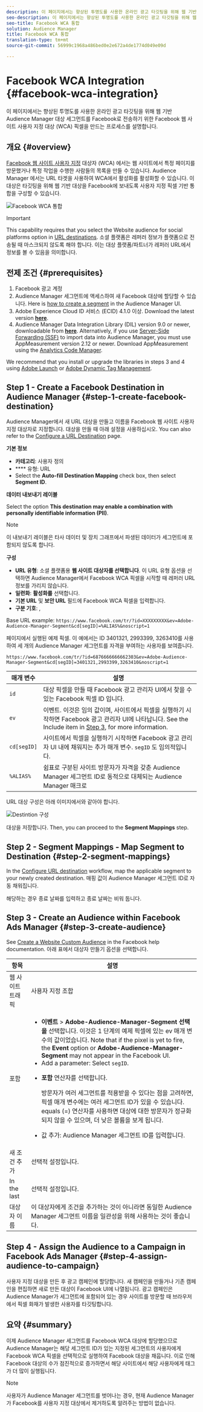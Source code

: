 ```yaml
---
description: 이 페이지에서는 향상된 투명도를 사용한 온라인 광고 타깃팅을 위해 웹 기반 Audience Manager 대상 세그먼트를 Facebook로 전송하기 위한 Facebook 웹 사이트 사용자 지정 대상 (WCA) 픽셀을 만드는 프로세스를 설명합니다.
seo-description: 이 페이지에서는 향상된 투명도를 사용한 온라인 광고 타깃팅을 위해 웹 기반 Audience Manager 대상 세그먼트를 Facebook로 전송하기 위한 Facebook 웹 사이트 사용자 지정 대상 (WCA) 픽셀을 만드는 프로세스를 설명합니다.
seo-title: Facebook WCA 통합
solution: Audience Manager
title: Facebook WCA 통합
translation-type: tm+mt
source-git-commit: 56999c1968a486bed0e2e672a4de1774d049e09d

---
```



# Facebook WCA Integration {#facebook-wca-integration}

이 페이지에서는 향상된 투명도를 사용한 온라인 광고 타깃팅을 위해 웹 기반 Audience Manager 대상 세그먼트를 Facebook로 전송하기 위한 Facebook 웹 사이트 사용자 지정 대상 (WCA) 픽셀을 만드는 프로세스를 설명합니다.

## 개요 {#overview}

[Facebook 웹 사이트 사용자 지정](https://www.facebook.com/business/help/449542958510885) 대상자 (WCA) 에서는 웹 사이트에서 특정 페이지를 방문했거나 특정 작업을 수행한 사람들의 목록을 만들 수 있습니다. Audience Manager 에서는 URL 타겟을 사용하여 WCA에서 활성화를 활성화할 수 있습니다. 이 대상은 타깃팅을 위해 웹 기반 대상을 Facebook에 보내도록 사용자 지정 픽셀 기반 통합을 구성할 수 있습니다.

![Facebook WCA 통합](/help/using/integration/assets/facebook-wca-integration.png)

>[!IMPORTANT]
>
> This capability requires that you select the Website audience for social platforms option in [URL destinations](/help/using/features/destinations/manage-destinations.md#configure-url-destination). 소셜 플랫폼은 레퍼러 정보가 플랫폼으로 전송될 때 마스크되지 않도록 해야 합니다. 이는 대상 플랫폼/파트너가 레퍼러 URL에서 정보를 볼 수 있음을 의미합니다.

## 전제 조건 {#prerequisites}

1. Facebook 광고 계정
2. Audience Manager 세그먼트에 액세스하여 새 Facebook 대상에 할당할 수 있습니다. Here is [how to create a segment](/help/using/features/segments/segment-builder.md) in the Audience Manager UI.
3. Adobe Experience Cloud ID 서비스 (ECID) 4.1.0 이상. Download the latest version **[here](https://github.com/Adobe-Marketing-Cloud/id-service/releases)**.
4. Audience Manager Data Integration Library (DIL) version 9.0 or newer, downloadable from **[here](https://github.com/Adobe-Marketing-Cloud/dil/releases)**. Alternatively, if you use [Server-Side Forwarding (SSF)](https://marketing.adobe.com/resources/help/en_US/reference/ssf.html) to import data into Audience Manager, you must use AppMeasurement version 2.12 or newer. Download AppMeasurement using the [Analytics Code Manager](https://marketing.adobe.com/resources/help/en_US/reference/code_manager_admin.html).

We recommend that you install or upgrade the libraries in steps 3 and 4 using [Adobe Launch](https://docs.adobelaunch.com/) or [Adobe Dynamic Tag Management](https://marketing.adobe.com/resources/help/en_US/dtm/).

## Step 1 - Create a Facebook Destination in Audience Manager {#step-1-create-facebook-destination}

Audience Manager에서 새 URL 대상을 만들고 이름을 Facebook 웹 사이트 사용자 지정 대상자로 지정합니다. 대상을 만들 때 아래 설정을 사용하십시오. You can also refer to the [Configure a URL Destination](/help/using/features/destinations/manage-destinations.md#configure-url-destination) page.

**기본 정보**

* **카테고리**: 사용자 정의
* **** 유형: URL
* Select the **Auto-fill Destination Mapping** check box, then select **Segment ID**.

**데이터 내보내기 레이블**

Select the option **This destination may enable a combination with personally identifiable information (PII)**.

>[!NOTE]
>
> 이 내보내기 레이블은 타사 데이터 및 장치 그래프에서 파생된 데이터가 세그먼트에 포함되지 않도록 합니다.

**구성**

* **URL 유형**: 소셜 플랫폼용 **웹 사이트 대상자를 선택합니다**. 이 URL 유형 옵션을 선택하면 Audience Manager에서 Facebook WCA 픽셀을 시작할 때 레퍼러 URL 정보를 가리지 않습니다.
* **일련화**: **활성화를** 선택합니다.
* **기본 URL** 및 **보안 URL** 필드에 Facebook WCA 픽셀을 입력합니다.
* **구분 기호**: ,

Base URL example: `https://www.facebook.com/tr/?id=XXXXXXXXX&ev=Adobe-Audience-Manager-Segment&cd[segID]=%ALIAS%&noscript=1`

페이지에서 실행된 예제 픽셀. 이 예에서는 ID 3401321, 2993399, 3263410를 사용하여 세 개의 Audience Manager 세그먼트를 자격을 부여하는 사용자를 보여줍니다.

`https://www.facebook.com/tr/?id=6876666666662303&ev=Adobe-Audience-Manager-Segment&cd[segID]=3401321,2993399,3263410&noscript=1`


| 매개 변수 | 설명 |
---------|----------|
| `id` | 대상 픽셀을 만들 때 Facebook 광고 관리자 UI에서 찾을 수 있는 Facebook 픽셀 ID 입니다. |
| `ev` | 이벤트. 이것은 임의 값이며, 사이트에서 픽셀을 실행하기 시작하면 Facebook 광고 관리자 UI에 나타납니다. See the Include item in [Step 3](/help/using/integration/integrating-third-party/facebook-wca-integration.md#step-3-create-audience), for more information. |
| `cd[segID]` | 사이트에서 픽셀을 실행하기 시작하면 Facebook 광고 관리자 UI 내에 채워지는 추가 매개 변수. `segID` 도 임의적입니다. |
| `%ALIAS%` | 쉼표로 구분된 사이트 방문자가 자격을 갖춘 Audience Manager 세그먼트 ID로 동적으로 대체되는 Audience Manager 매크로 |

URL 대상 구성은 아래 이미지에서와 같아야 합니다.

![Destintion 구성](/help/using/integration/assets/facebook-wca.png)

대상을 저장합니다. Then, you can proceed to the **Segment Mappings** step.

## Step 2 - Segment Mappings - Map Segment to Destination {#step-2-segment-mappings}

In the [Configure URL destination](/help/using/features/destinations/manage-destinations.md#configure-url-destination) workflow, map the applicable segment to your newly created destination. 매핑 값이 Audience Manager 세그먼트 ID로 자동 채워집니다.

해당하는 경우 종료 날짜를 입력하고 종료 날짜는 비워 둡니다.

## Step 3 - Create an Audience within Facebook Ads Manager {#step-3-create-audience}

See [Create a Website Custom Audience](https://www.facebook.com/business/help/666509013483225) in the Facebook help documentation. 아래 표에서 대상자 만들기 옵션을 선택합니다.


| 항목 | 설명 |
---------|----------|
| 웹 사이트 트래픽 | 사용자 지정 조합 |
| 포함 | <ul><li>**이벤트** &gt; **Adobe-Audience-Manager-Segment 선택을** 선택합니다. 이것은 1 단계의 예제 픽셀에 있는 ev 매개 변수의 값이었습니다. Note that if the pixel is yet to fire, the **Event** option or **Adobe-Audience-Manager-Segment** may not appear in the Facebook UI.</li><li>Add a parameter: Select `segID`.</li><li><p>**포함** 연산자를 선택합니다.</p><p>방문자가 여러 세그먼트를 적용받을 수 있다는 점을 고려하면, 픽셀 매개 변수에는 여러 세그먼트 ID가 있을 수 있습니다. equals (=) 연산자를 사용하면 대상에 대한 방문자가 정규화되지 않을 수 있으며, 더 낮은 볼륨을 보게 됩니다.</p></li><li>값 추가: Audience Manager 세그먼트 ID를 입력합니다.</li></ul> |
| 새 조건 추가 | 선택적 설정입니다. |
| In the last | 선택적 설정입니다. |
| 대상자 이름 | 이 대상자에게 조건을 추가하는 것이 아니라면 동일한 Audience Manager 세그먼트 이름을 일관성을 위해 사용하는 것이 좋습니다. |

## Step 4 - Assign the Audience to a Campaign in Facebook Ads Manager {#step-4-assign-audience-to-campaign}

사용자 지정 대상을 만든 후 광고 캠페인에 할당합니다. 새 캠페인을 만들거나 기존 캠페인을 편집하면 새로 만든 대상이 Facebook UI에 나열됩니다. 광고 캠페인은 Audience Manager가 세그먼트에 포함되어 있는 경우 사이트를 방문할 때 브라우저에서 픽셀 화재가 발생한 사용자를 타깃팅합니다.

## 요약 {#summary}

이제 Audience Manager 세그먼트를 Facebook WCA 대상에 할당했으므로 Audience Manager는 해당 세그먼트 ID가 있는 지정된 세그먼트의 사용자에게 Facebook WCA 픽셀을 선택적으로 실행하여 Facebook 대상을 채웁니다. 이로 인해 Facebook 대상의 수가 점진적으로 증가하면서 해당 사이트에서 해당 사용자에게 태그가 더 많이 실행됩니다.

>[!NOTE]
>
> 사용자가 Audience Manager 세그먼트를 벗어나는 경우, 현재 Audience Manager가 Facebook를 사용자 지정 대상에서 제거하도록 알려주는 방법이 없습니다.

